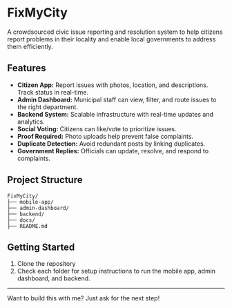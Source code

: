 # FixMyCity

A crowdsourced civic issue reporting and resolution system to help citizens report problems in their locality and enable local governments to address them efficiently.

## Features

- **Citizen App:** Report issues with photos, location, and descriptions. Track status in real-time.
- **Admin Dashboard:** Municipal staff can view, filter, and route issues to the right department.
- **Backend System:** Scalable infrastructure with real-time updates and analytics.
- **Social Voting:** Citizens can like/vote to prioritize issues.
- **Proof Required:** Photo uploads help prevent false complaints.
- **Duplicate Detection:** Avoid redundant posts by linking duplicates.
- **Government Replies:** Officials can update, resolve, and respond to complaints.

## Project Structure

```
FixMyCity/
├── mobile-app/
├── admin-dashboard/
├── backend/
├── docs/
├── README.md
```

## Getting Started

1. Clone the repository
2. Check each folder for setup instructions to run the mobile app, admin dashboard, and backend.

---

Want to build this with me? Just ask for the next step!